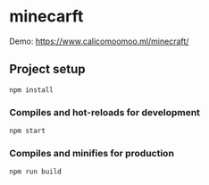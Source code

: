 # minecarft   
Demo: https://www.calicomoomoo.ml/minecraft/

## Project setup
```
npm install
```

### Compiles and hot-reloads for development
```
npm start
```

### Compiles and minifies for production
```
npm run build
```

